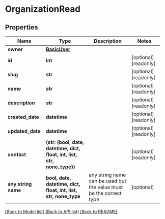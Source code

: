 # OrganizationRead


## Properties
Name | Type | Description | Notes
------------ | ------------- | ------------- | -------------
**owner** | [**BasicUser**](BasicUser.md) |  | 
**id** | **int** |  | [optional] [readonly] 
**slug** | **str** |  | [optional] [readonly] 
**name** | **str** |  | [optional] [readonly] 
**description** | **str** |  | [optional] [readonly] 
**created_date** | **datetime** |  | [optional] [readonly] 
**updated_date** | **datetime** |  | [optional] [readonly] 
**contact** | **{str: (bool, date, datetime, dict, float, int, list, str, none_type)}** |  | [optional] [readonly] 
**any string name** | **bool, date, datetime, dict, float, int, list, str, none_type** | any string name can be used but the value must be the correct type | [optional]

[[Back to Model list]](../README.md#documentation-for-models) [[Back to API list]](../README.md#documentation-for-api-endpoints) [[Back to README]](../README.md)


